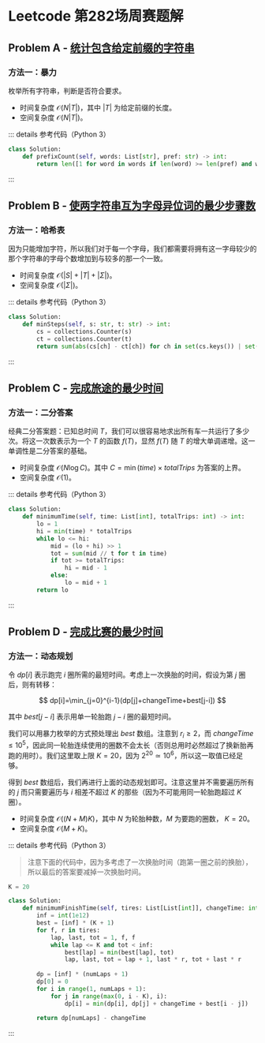 # Leetcode 第282场周赛题解

## Problem A - [统计包含给定前缀的字符串](https://leetcode.cn/problems/counting-words-with-a-given-prefix/)

### 方法一：暴力

枚举所有字符串，判断是否符合要求。

- 时间复杂度 $\mathcal{O}(N|T|)$，其中 $|T|$ 为给定前缀的长度。
- 空间复杂度 $\mathcal{O}(N|T|)$。

::: details 参考代码（Python 3）

```python
class Solution:
    def prefixCount(self, words: List[str], pref: str) -> int:
        return len([1 for word in words if len(word) >= len(pref) and word[:len(pref)] == pref])
```

:::

## Problem B - [使两字符串互为字母异位词的最少步骤数](https://leetcode.cn/problems/minimum-number-of-steps-to-make-two-strings-anagram-ii/)

### 方法一：哈希表

因为只能增加字符，所以我们对于每一个字母，我们都需要将拥有这一字母较少的那个字符串的字母个数增加到与较多的那一个一致。

- 时间复杂度 $\mathcal{O}(|S|+|T|+|\Sigma|)$。
- 空间复杂度 $\mathcal{O}(|\Sigma|)$。

::: details 参考代码（Python 3）

```python
class Solution:
    def minSteps(self, s: str, t: str) -> int:
        cs = collections.Counter(s)
        ct = collections.Counter(t)
        return sum(abs(cs[ch] - ct[ch]) for ch in set(cs.keys()) | set(ct.keys()))
```

:::

## Problem C - [完成旅途的最少时间](https://leetcode.cn/problems/minimum-time-to-complete-trips/)

### 方法一：二分答案

经典二分答案题：已知总时间 $T$，我们可以很容易地求出所有车一共运行了多少次。将这一次数表示为一个 $T$ 的函数 $f(T)$，显然 $f(T)$ 随 $T$ 的增大单调递增。这一单调性是二分答案的基础。

- 时间复杂度 $\mathcal{O}(N\log C)$。其中 $C = \min(time)\times totalTrips$ 为答案的上界。
- 空间复杂度 $\mathcal{O}(1)$。

::: details 参考代码（Python 3）

```python
class Solution:
    def minimumTime(self, time: List[int], totalTrips: int) -> int:
        lo = 1
        hi = min(time) * totalTrips
        while lo <= hi:
            mid = (lo + hi) >> 1
            tot = sum(mid // t for t in time)
            if tot >= totalTrips:
                hi = mid - 1
            else:
                lo = mid + 1
        return lo
```

:::

## Problem D - [完成比赛的最少时间](https://leetcode.cn/problems/minimum-time-to-finish-the-race/)

### 方法一：动态规划

令 $dp[i]$ 表示跑完 $i$ 圈所需的最短时间。考虑上一次换胎的时间，假设为第 $j$ 圈后，则有转移：

$$
dp[i]=\min_{j=0}^{i-1}(dp[j]+changeTime+best[j-i])
$$

其中 $best[j-i]$ 表示用单一轮胎跑 $j-i$ 圈的最短时间。

我们可以用暴力枚举的方式预处理出 $best$ 数组。注意到 $r_i\ge2$，而 $changeTime\le10^5$，因此同一轮胎连续使用的圈数不会太长（否则总用时必然超过了换新胎再跑的用时）。我们这里取上限 $K=20$，因为 $2^{20}\simeq10^6$，所以这一取值已经足够。

得到 $best$ 数组后，我们再进行上面的动态规划即可。注意这里并不需要遍历所有的 $j$ 而只需要遍历与 $i$ 相差不超过 $K$ 的那些（因为不可能用同一轮胎跑超过 $K$ 圈）。

- 时间复杂度 $\mathcal{O}((N+M)K)$，其中 $N$ 为轮胎种数，$M$ 为要跑的圈数， $K=20$。
- 空间复杂度 $\mathcal{O}(M+K)$。

::: details 参考代码（Python 3）

> 注意下面的代码中，因为多考虑了一次换胎时间（跑第一圈之前的换胎），所以最后的答案要减掉一次换胎时间。

```python
K = 20

class Solution:
    def minimumFinishTime(self, tires: List[List[int]], changeTime: int, numLaps: int) -> int:
        inf = int(1e12)
        best = [inf] * (K + 1)
        for f, r in tires:
            lap, last, tot = 1, f, f
            while lap <= K and tot < inf:
                best[lap] = min(best[lap], tot)
                lap, last, tot = lap + 1, last * r, tot + last * r
            
        dp = [inf] * (numLaps + 1)
        dp[0] = 0
        for i in range(1, numLaps + 1):
            for j in range(max(0, i - K), i):
                dp[i] = min(dp[i], dp[j] + changeTime + best[i - j])
                
        return dp[numLaps] - changeTime
```

:::

<Utterances />
